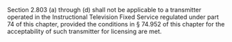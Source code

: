 Section 2.803 (a) through (d) shall not be applicable to a transmitter operated in the Instructional Television Fixed Service regulated under part 74 of this chapter, provided the conditions in § 74.952 of this chapter for the acceptability of such transmitter for licensing are met.

